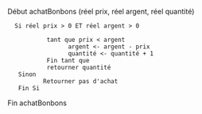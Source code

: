Début achatBonbons (réel prix, réel argent, réel quantité)

      Si réel prix > 0 ET réel argent > 0
      
               tant que prix < argent
                     argent <- argent - prix
                     quantité <- quantité + 1
               Fin tant que 
               retourner quantité
       Sinon
              Retourner pas d'achat
       Fin Si
Fin achatBonbons
